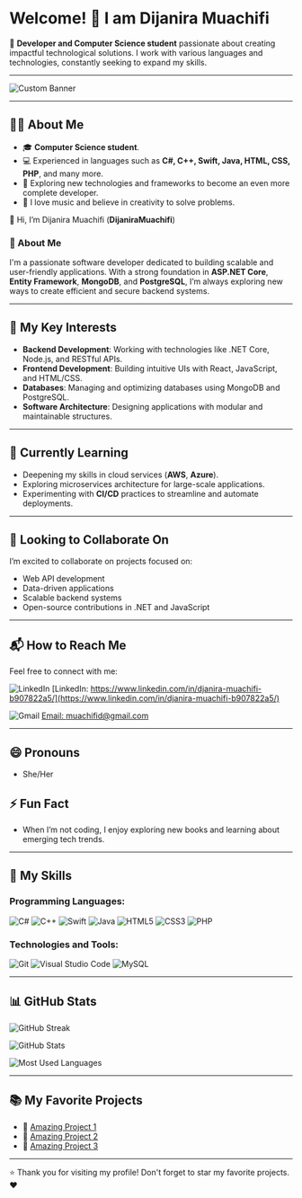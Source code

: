 # Welcome! 👋 I am **Dijanira Muachifi**

🌟 **Developer and Computer Science student** passionate about creating impactful technological solutions. I work with various languages and technologies, constantly seeking to expand my skills.

---

![Custom Banner](https://via.placeholder.com/1200x300?text=Welcome+to+my+GitHub!)

---

## 🧑‍💻 About Me
- 🎓 **Computer Science student**.
- 💻 Experienced in languages such as **C#, C++, Swift, Java, HTML, CSS, PHP**, and many more.
- 🌱 Exploring new technologies and frameworks to become an even more complete developer.
- 🎵 I love music and believe in creativity to solve problems.

👋 Hi, I’m Dijanira Muachifi (**DijaniraMuachifi**)

### 🔎 About Me
I'm a passionate software developer dedicated to building scalable and user-friendly applications. With a strong foundation in **ASP.NET Core**, **Entity Framework**, **MongoDB**, and **PostgreSQL**, I’m always exploring new ways to create efficient and secure backend systems.

---

## 💼 My Key Interests

- **Backend Development**: Working with technologies like .NET Core, Node.js, and RESTful APIs.
- **Frontend Development**: Building intuitive UIs with React, JavaScript, and HTML/CSS.
- **Databases**: Managing and optimizing databases using MongoDB and PostgreSQL.
- **Software Architecture**: Designing applications with modular and maintainable structures.

---

## 🌱 Currently Learning

- Deepening my skills in cloud services (**AWS**, **Azure**).
- Exploring microservices architecture for large-scale applications.
- Experimenting with **CI/CD** practices to streamline and automate deployments.

---

## 🤝 Looking to Collaborate On

I’m excited to collaborate on projects focused on:

- Web API development
- Data-driven applications
- Scalable backend systems
- Open-source contributions in .NET and JavaScript

---

## 📬 How to Reach Me

Feel free to connect with me:

![LinkedIn](https://img.shields.io/badge/-LinkedIn-0A66C2?style=flat-square&logo=linkedin&logoColor=white) [LinkedIn: https://www.linkedin.com/in/djanira-muachifi-b907822a5/](https://www.linkedin.com/in/djanira-muachifi-b907822a5/)

![Gmail](https://img.shields.io/badge/-Gmail-D14836?style=flat-square&logo=gmail&logoColor=white) [Email: muachifid@gmail.com](mailto:muachifid@gmail.com)

---

## 😄 Pronouns
- She/Her

## ⚡ Fun Fact
- When I’m not coding, I enjoy exploring new books and learning about emerging tech trends.

---

## 🚀 My Skills

### Programming Languages:
![C#](https://img.shields.io/badge/-C%23-239120?style=flat-square&logo=c-sharp&logoColor=white)
![C++](https://img.shields.io/badge/-C%2B%2B-00599C?style=flat-square&logo=c%2B%2B&logoColor=white)
![Swift](https://img.shields.io/badge/-Swift-FA7343?style=flat-square&logo=swift&logoColor=white)
![Java](https://img.shields.io/badge/-Java-007396?style=flat-square&logo=java&logoColor=white)
![HTML5](https://img.shields.io/badge/-HTML5-E34F26?style=flat-square&logo=html5&logoColor=white)
![CSS3](https://img.shields.io/badge/-CSS3-1572B6?style=flat-square&logo=css3&logoColor=white)
![PHP](https://img.shields.io/badge/-PHP-777BB4?style=flat-square&logo=php&logoColor=white)

### Technologies and Tools:
![Git](https://img.shields.io/badge/-Git-F05032?style=flat-square&logo=git&logoColor=white)
![Visual Studio Code](https://img.shields.io/badge/-VS%20Code-007ACC?style=flat-square&logo=visual-studio-code&logoColor=white)
![MySQL](https://img.shields.io/badge/-MySQL-4479A1?style=flat-square&logo=mysql&logoColor=white)

---

## 📊 GitHub Stats

![GitHub Streak](https://streak-stats.demolab.com?user=DijaniraMuachifi&theme=default&hide_border=true)

![GitHub Stats](https://github-readme-stats.vercel.app/api?username=DijaniraMuachifi&show_icons=true&hide_title=true&count_private=true&hide_border=true&theme=default)

![Most Used Languages](https://github-readme-stats.vercel.app/api/top-langs/?username=DijaniraMuachifi&layout=compact&hide_border=true&theme=default)

---

## 📚 My Favorite Projects
- 🌟 [Amazing Project 1](#)
- 🌟 [Amazing Project 2](#)
- 🌟 [Amazing Project 3](#)

---

⭐️ Thank you for visiting my profile! Don't forget to star my favorite projects. ❤️
